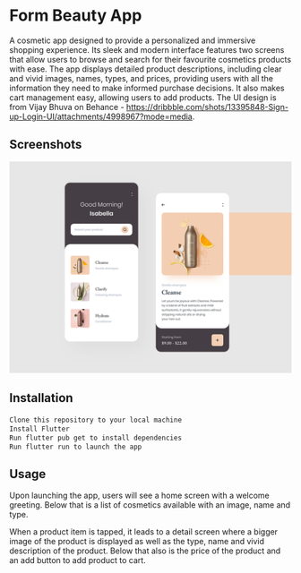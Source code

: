 # Form Beauty App

A cosmetic app designed to provide a personalized and immersive shopping experience. Its sleek and modern interface features two screens that allow users to browse and search for their favourite cosmetics products with ease. The app displays detailed product descriptions, including clear and vivid images, names, types, and prices, providing users with all the information they need to make informed purchase decisions. It also makes cart management easy, allowing users to add products. 
The UI design is from Vijay Bhuva on Behance - https://dribbble.com/shots/13395848-Sign-up-Login-UI/attachments/4998967?mode=media.

## Screenshots

![app shot](cosmeticApp.png?raw=true 'Form Beauty App')

## Installation

    Clone this repository to your local machine
    Install Flutter
    Run flutter pub get to install dependencies
    Run flutter run to launch the app

## Usage

Upon launching the app, users will see a home screen with a welcome greeting. Below that is a list of cosmetics available with an image, name and type.

When a product item is tapped, it leads to a detail screen where a bigger image of the product is displayed as well as the type, name and vivid description of the product. Below that also is the price of the product and an add button to add product to cart.
